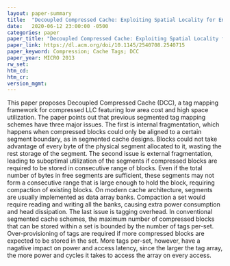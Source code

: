 ```yaml
---
layout: paper-summary
title:  "Decoupled Compressed Cache: Exploiting Spatial Locality for Energy-Optimized Compressed Caching"
date:   2020-06-12 23:00:00 -0500
categories: paper
paper_title: "Decoupled Compressed Cache: Exploiting Spatial Locality for Energy-Optimized Compressed Caching"
paper_link: https://dl.acm.org/doi/10.1145/2540708.2540715
paper_keyword: Compression; Cache Tags; DCC
paper_year: MICRO 2013
rw_set:
htm_cd:
htm_cr:
version_mgmt:
---
```


This paper proposes Decoupled Compressed Cache (DCC), a tag mapping framework for compressed LLC featuring low area cost
and high space utilization. The paper points out that previous segmented tag mapping schemes have three major issues. The 
first is internal fragmentation, which happens when compressed blocks could only be aligned to a certain segment boundary, 
as in segmented cache designs. Blocks could not take advantage of every byte of the physical segment allocated to it, 
wasting the rest storage of the segment. 
The second issue is external fragmentation, leading to suboptimal utilization of the segments if compressed blocks are
required to be stored in consecutive range of blocks. Even if the total number of bytes in free segments are sufficient,
these segments may not form a consecutive range that is large enough to hold the block, requiring compaction of existing 
blocks. On modern cache architecture, segments are usually implemented as data array banks. Compaction a set would require 
reading and writing all the banks, causing extra power consumption and head dissipation.
The last issue is tagging overhead. In conventional segmented cache schemes, the maximum number of compressed blocks
that can be stored within a set is bounded by the number of tags per-set. Over-provisioning of tags are required if 
more compressed blocks are expected to be stored in the set. More tags per-set, however, have a nagative impact on
power and access latency, since the larger the tag array, the more power and cycles it takes to access the array on
every access.

